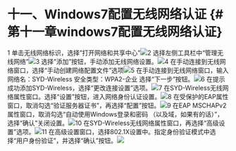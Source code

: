 # 十一、Windows7配置无线网络认证 {#第十一章windows7配置无线网络认证}

1 单击无线网络标识，选择”打开网络和共享中心”![](https://ws1.sinaimg.cn/large/006tKfTcly1fj2zc2qmb8j31c20v979i.jpg)2 选择左侧工具栏中“管理无线网络”![](https://ws3.sinaimg.cn/large/006tKfTcly1fj2zci7aj3j31c20xtwl8.jpg)3 选择”添加”按钮，手动添加无线网络设置。![](https://ws4.sinaimg.cn/large/006tKfTcly1fj2zcujc2oj31c20xt78d.jpg)4 在手动连接到无线网络窗口，选择“手动创建网络配置文件”选项![](https://ws2.sinaimg.cn/large/006tKfTcly1fj2zd5tca9j31c2124gre.jpg)5 在手动连接到无线网络窗口，输入网络名：SYD-Wireless 安全类型：WPA2-企业 选择“下一步”按钮。![](https://ws3.sinaimg.cn/large/006tKfTcly1fj2zdhjpoqj31c20x0grl.jpg)6 在提示成功添加SYD-Wireless，选择“更改连接设置”选项。![](https://ws2.sinaimg.cn/large/006tKfTcly1fj2ze5irl4j31c2124781.jpg)7 在SYD-Wireless无线网络属性窗口。选择“设置”按钮，进入网络身份认证设置。![](https://ws1.sinaimg.cn/large/006tKfTcly1fj2zej1ev6j30xr0z6n1j.jpg)8 在受保护的EAP属性窗口，取消勾选“验证服务器证书”，再选择“配置”按钮。![](https://ws3.sinaimg.cn/large/006tKfTcly1fj2zeubc7xj30y41210zj.jpg)9 在EAP MSCHAPv2属性窗口，取消勾选“自动使用Windows登录和密码 （以及域，如果有的话）”，选择“确认”关闭设置。![](https://ws1.sinaimg.cn/large/006tKfTcly1fj2zf86g62j30y40y4dma.jpg)10 在SYD-Wireless无线网络属性窗口，再选择“高级设置”选项。![](https://ws1.sinaimg.cn/large/006tKfTcly1fj2zfgxi98j30xr0z942w.jpg)11 在高级设置窗口，选择802.1X设置中。指定身份验证模式中选择“用户身份验证”，并选择“确认”按钮。![](https://ws1.sinaimg.cn/large/006tKfTcly1fj2zfqpfafj30xr14wjwm.jpg)

